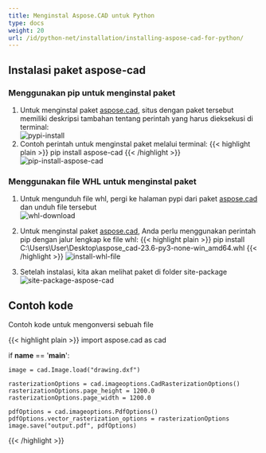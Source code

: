 ```yaml
---
title: Menginstal Aspose.CAD untuk Python
type: docs
weight: 20
url: /id/python-net/installation/installing-aspose-cad-for-python/
---
```


## **Instalasi paket aspose-cad**

### Menggunakan pip untuk menginstal paket

1. Untuk menginstal paket [aspose.cad](https://pypi.org/project/aspose-cad/), situs dengan paket tersebut memiliki deskripsi tambahan tentang perintah yang harus dieksekusi di terminal:<br/>
![pypi-install](/_assets/python-net/install/pypi-aspose-cad.png)
1. Contoh perintah untuk menginstal paket melalui terminal:
{{< highlight plain >}}
pip install aspose-cad
{{< /highlight >}}
![pip-install-aspose-cad](/_assets/python-net/install/pip-install-aspose.png)

### Menggunakan file WHL untuk menginstal paket

1. Untuk mengunduh file whl, pergi ke halaman pypi dari paket [aspose.cad](https://pypi.org/project/aspose-cad/#files) dan unduh file tersebut<br/>
![whl-download](/_assets/python-net/install/download-whl-file.png)<br/>
1. Untuk menginstal paket [aspose.cad](https://pypi.org/project/aspose-cad/), Anda perlu menggunakan perintah pip dengan jalur lengkap ke file whl:
{{< highlight plain >}}
pip install C:\Users\User\Desktop\aspose_cad-23.6-py3-none-win_amd64.whl
{{< /highlight >}}
![install-whl-file](/_assets/python-net/install/install-whl-file-terminal.png)

1. Setelah instalasi, kita akan melihat paket di folder site-package<br/>
![site-package-aspose-cad](/_assets/python-net/install/site-package-aspose.png)

## Contoh kode
Contoh kode untuk mengonversi sebuah file

{{< highlight plain >}}
import aspose.cad as cad

if __name__ == '__main__':
    
    image = cad.Image.load("drawing.dxf")

    rasterizationOptions = cad.imageoptions.CadRasterizationOptions()
    rasterizationOptions.page_height = 1200.0
    rasterizationOptions.page_width = 1200.0
    
    pdfOptions = cad.imageoptions.PdfOptions()
    pdfOptions.vector_rasterization_options = rasterizationOptions
    image.save("output.pdf", pdfOptions)
{{< /highlight >}}
